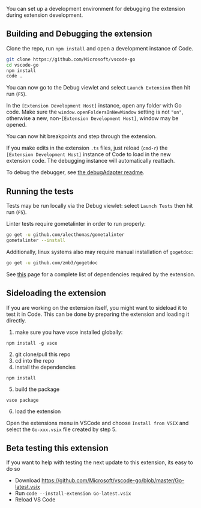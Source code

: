 You can set up a development environment for debugging the extension during extension development.

## Building and Debugging the extension

Clone the repo, run `npm install` and open a development instance of Code.

```bash
git clone https://github.com/Microsoft/vscode-go
cd vscode-go
npm install
code .
```

You can now go to the Debug viewlet and select `Launch Extension` then hit run (`F5`).

In the `[Extension Development Host]` instance, open any folder with Go code. Make sure the `window.openFoldersInNewWindow` setting is not `"on"`, otherwise a new, non-`[Extension Development Host]`, window may be opened.

You can now hit breakpoints and step through the extension.

If you make edits in the extension `.ts` files, just reload (`cmd-r`) the `[Extension Development Host]` instance of Code to load in the new extension code.  The debugging instance will automatically reattach.

To debug the debugger, see [the debugAdapter readme](/Microsoft/vscode-go/tree/master/src/debugAdapter).

## Running the tests
Tests may be run locally via the Debug viewlet: select `Launch Tests` then hit run (`F5`).

Linter tests require gometalinter in order to run properly:

```bash
go get -u github.com/alecthomas/gometalinter
gometalinter --install
```

Additionally, linux systems also may require manual installation of `gogetdoc`:

```bash
go get -u github.com/zmb3/gogetdoc
```

See [this](https://github.com/Microsoft/vscode-go/wiki/Go-tools-that-the-Go-extension-depends-on) page for a complete list of dependencies required by the extension.

## Sideloading the extension
If you are working on the extension itself, you might want to sideload it to test it in Code. This can be done by preparing the extension and loading it directly.

1. make sure you have vsce installed globally: 

`npm install -g vsce`

2. git clone/pull this repo
3. cd into the repo
4. install the dependencies

`npm install`

5. build the package

`vsce package`

6. load the extension

Open the extensions menu in VSCode and choose `Install from VSIX` and select the `Go-xxx.vsix` file created by step 5.

## Beta testing this extension

If you want to help with testing the next update to this extension, its easy to do so
- Download https://github.com/Microsoft/vscode-go/blob/master/Go-latest.vsix
- Run `code --install-extension Go-latest.vsix` 
- Reload VS Code